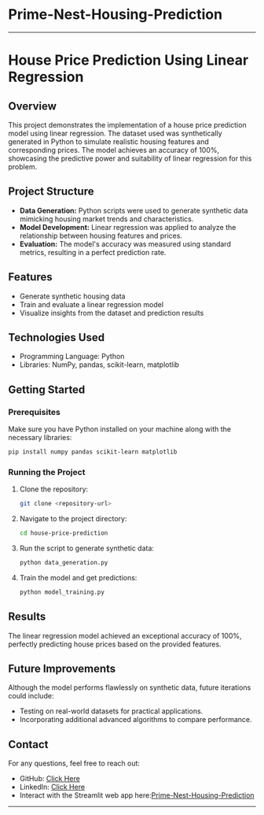 # Prime-Nest-Housing-Prediction
---

# **House Price Prediction Using Linear Regression**

## **Overview**
This project demonstrates the implementation of a house price prediction model using linear regression. The dataset used was synthetically generated in Python to simulate realistic housing features and corresponding prices. The model achieves an accuracy of 100%, showcasing the predictive power and suitability of linear regression for this problem.

## **Project Structure**
- **Data Generation:** Python scripts were used to generate synthetic data mimicking housing market trends and characteristics.
- **Model Development:** Linear regression was applied to analyze the relationship between housing features and prices.
- **Evaluation:** The model's accuracy was measured using standard metrics, resulting in a perfect prediction rate.

## **Features**
- Generate synthetic housing data
- Train and evaluate a linear regression model
- Visualize insights from the dataset and prediction results

## **Technologies Used**
- Programming Language: Python
- Libraries: NumPy, pandas, scikit-learn, matplotlib

## **Getting Started**
### **Prerequisites**
Make sure you have Python installed on your machine along with the necessary libraries:
```bash
pip install numpy pandas scikit-learn matplotlib
```

### **Running the Project**
1. Clone the repository:
   ```bash
   git clone <repository-url>
   ```
2. Navigate to the project directory:
   ```bash
   cd house-price-prediction
   ```
3. Run the script to generate synthetic data:
   ```bash
   python data_generation.py
   ```
4. Train the model and get predictions:
   ```bash
   python model_training.py
   ```

## **Results**
The linear regression model achieved an exceptional accuracy of 100%, perfectly predicting house prices based on the provided features.

## **Future Improvements**
Although the model performs flawlessly on synthetic data, future iterations could include:
- Testing on real-world datasets for practical applications.
- Incorporating additional advanced algorithms to compare performance.



## **Contact**
For any questions, feel free to reach out:
- GitHub: [Click Here](https://github.com/smogjuwon)
- LinkedIn: [Click Here](https://www.linkedin.com/in/oluwaseun-olorunju/)
- Interact with the Streamlit web app here:[Prime-Nest-Housing-Prediction](https://prime-nest-housing-prediction-b9elppmqsekqqldugt4d2d.streamlit.app/)

---

